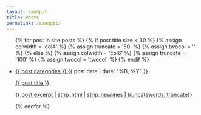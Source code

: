 ```yaml
---
layout: sandpit
title: Posts
permalink: /sandpit/
---
```


<!-- <div class="home"> -->

<ul class="post-list">
<div class="onerow">
  {% for post in site.posts %}
  {% if post.title.size < 30 %}
  {% assign colwidth = 'col4' %}
  {% assign truncate = '50' %}
  {% assign twocol = '' %}
  {% else %}
  {% assign colwidth = 'col6' %}
  {% assign truncate = '100' %}
  {% assign twocol = 'twocol' %}
  {% endif %}
    <li class="{{ post.categories }} {{colwidth}}">
        <p><a class= "post-category" href="/{{ post.categories }}"> {{ post.categories }} </a>
      <span class="post-date">{{ post.date | date: "%B, %Y" }} </span></p>
      <p class = "coltitle">
      <a class ="post-title" href="{{ post.url | prepend: site.baseurl }}">{{ post.title }}</a> </p>
      <p class = "colcontent {{twocol}}">
      <a class="post-excerpt" href="{{ post.url | prepend: site.baseurl }}">{{ post.excerpt | strip_html | strip_newlines | truncatewords: truncate}} </a></p>
    </li>
  {% endfor %}
